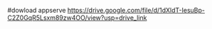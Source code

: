 #dowload appserve
https://drive.google.com/file/d/1dXldT-IesuBp-C2Z0GqR5Lsxm89zw4OO/view?usp=drive_link
